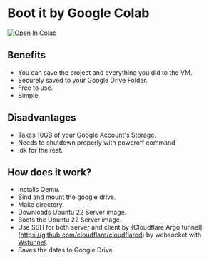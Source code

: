 # Boot it by Google Colab
  <a href="https://colab.research.google.com/github/rdpmakers/freeroot-KVM/blob/main/ipynb/BootUbuntu22-GDrive.ipynb" target="_parent"><img src="https://colab.research.google.com/assets/colab-badge.svg" alt="Open In Colab"></a>
  
## Benefits
- You can save the project and everything you did to the VM.
- Securely saved to your Google Drive Folder.
- Free to use.
- Simple.

## Disadvantages
- Takes 10GB of your Google Account's Storage.
- Needs to shutdown properly with poweroff command
- idk for the rest.

## How does it work?
- Installs Qemu.
- Bind and mount the google drive.
- Make directory.
- Downloads Ubuntu 22 Server image.
- Boots the Ubuntu 22 Server image.
- Use SSH for both server and client by {Cloudflare Argo tunnel](https://github.com/cloudflare/cloudflared) by websocket with [Wstunnel](https://github.com/erebe/wstunnel).
- Saves the datas to Google Drive.
